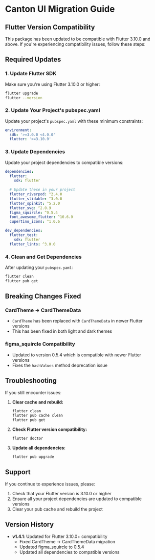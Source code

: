 # Canton UI Migration Guide

## Flutter Version Compatibility

This package has been updated to be compatible with Flutter 3.10.0 and above. If you're experiencing compatibility issues, follow these steps:

## Required Updates

### 1. Update Flutter SDK
Make sure you're using Flutter 3.10.0 or higher:
```bash
flutter upgrade
flutter --version
```

### 2. Update Your Project's pubspec.yaml

Update your project's `pubspec.yaml` with these minimum constraints:

```yaml
environment:
  sdk: '>=3.0.0 <4.0.0'
  flutter: '>=3.10.0'
```

### 3. Update Dependencies

Update your project dependencies to compatible versions:

```yaml
dependencies:
  flutter:
    sdk: flutter
  
  # Update these in your project
  flutter_riverpod: ^2.4.0
  flutter_slidable: ^3.0.0
  flutter_spinkit: ^5.2.0
  flutter_svg: ^2.0.9
  figma_squircle: ^0.5.4
  font_awesome_flutter: ^10.6.0
  cupertino_icons: ^1.0.6

dev_dependencies:
  flutter_test:
    sdk: flutter
  flutter_lints: ^3.0.0
```

### 4. Clean and Get Dependencies

After updating your `pubspec.yaml`:

```bash
flutter clean
flutter pub get
```

## Breaking Changes Fixed

### CardTheme → CardThemeData
- `CardTheme` has been replaced with `CardThemeData` in newer Flutter versions
- This has been fixed in both light and dark themes

### figma_squircle Compatibility
- Updated to version 0.5.4 which is compatible with newer Flutter versions
- Fixes the `hashValues` method deprecation issue

## Troubleshooting

If you still encounter issues:

1. **Clear cache and rebuild:**
   ```bash
   flutter clean
   flutter pub cache clean
   flutter pub get
   ```

2. **Check Flutter version compatibility:**
   ```bash
   flutter doctor
   ```

3. **Update all dependencies:**
   ```bash
   flutter pub upgrade
   ```

## Support

If you continue to experience issues, please:
1. Check that your Flutter version is 3.10.0 or higher
2. Ensure all your project dependencies are updated to compatible versions
3. Clear your pub cache and rebuild the project

## Version History

- **v1.4.1**: Updated for Flutter 3.10.0+ compatibility
  - Fixed CardTheme → CardThemeData migration
  - Updated figma_squircle to 0.5.4
  - Updated all dependencies to compatible versions 